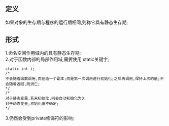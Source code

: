 ## 定义
如果对象的生存期与程序的运行期相同,则称它具有静态生存期;
## 形式
1.命名空间作用域内的具有静态生存期;  
2.对于函数内部的局部作用域,需要使用 static关键字;
```
static int i;
/*
不会随着函数调用,而创造一个副本;而是第一次调用进行初始化;之后再调用,保持上次的值;不会随着返回,而消亡;
*/
/* 
对于静态变量,若未初始化,则会自动初始化为0;  
对于动态变量,初始化值不确定;
*/
```
3.仍然会受到private修饰符的影响;